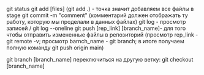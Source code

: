 git status
git add [files] (git add .) - точка значит добавляем все файлы в stage
git commit -m "comment" (комментарий должен отображать ту работу, которую мы проделали в данных файлах)
git log - просмотр записей / git log --oneline
git push [rep_link] [branch_name]- для того чтобы отправить измененные файлы в репозиторий
(просмотр rep_link - git remote -v; просмотр barnch_name - git branch; в итоге получаем полную команду git push origin main)

git branch [branch_name]
переключиться на другую ветку: git checkout [branch_name]